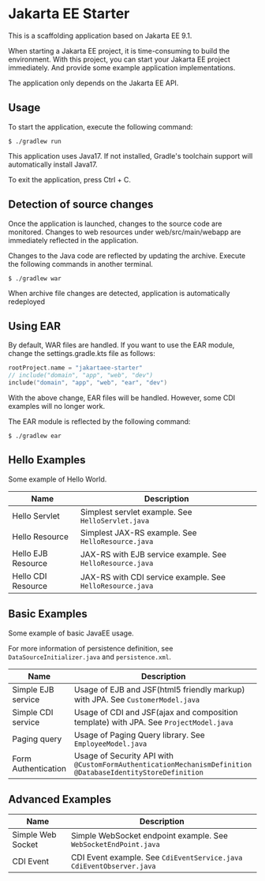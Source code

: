 # Jakarta EE Starter

This is a scaffolding application based on Jakarta EE 9.1.

When starting a Jakarta EE project, it is time-consuming to build the environment. With this project, you can start your Jakarta EE project immediately. And provide some example application implementations.

The application only depends on the Jakarta EE API.


## Usage

To start the application, execute the following command:

```shell
$ ./gradlew run
```

This application uses Java17. If not installed, Gradle's toolchain support will automatically install Java17.

To exit the application, press Ctrl + C.


## Detection of source changes

Once the application is launched, changes to the source code are monitored. Changes to web resources under web/src/main/webapp are immediately reflected in the application.

Changes to the Java code are reflected by updating the archive. Execute the following commands in another terminal.

```shell
$ ./gradlew war
```

When archive file changes are detected, application is automatically redeployed


## Using EAR

By default, WAR files are handled. If you want to use the EAR module, change the settings.gradle.kts file as follows:

```kotlin
rootProject.name = "jakartaee-starter"
// include("domain", "app", "web", "dev")
include("domain", "app", "web", "ear", "dev")
```

With the above change, EAR files will be handled. However, some CDI examples will no longer work.

The EAR module is reflected by the following command:

```shell
$ ./gradlew ear
```


## Hello Examples

Some example of Hello World.

|Name| Description                                             |
|---|---------------------------------------------------------|
|Hello Servlet| Simplest servlet example. See `HelloServlet.java`       |
|Hello Resource| Simplest JAX-RS example. See `HelloResource.java`       |
|Hello EJB Resource| JAX-RS with EJB service example. See `HelloResource.java` |
|Hello CDI Resource| JAX-RS with CDI service example. See `HelloResource.java` |


## Basic Examples

Some example of basic JavaEE usage.

For more information of persistence definition, see `DataSourceInitializer.java` and `persistence.xml`.

|Name| Description                                                                                                  |
|---|--------------------------------------------------------------------------------------------------------------|
|Simple EJB service| Usage of EJB and JSF(html5 friendly markup) with JPA. See `CustomerModel.java`                               |
|Simple CDI service| Usage of CDI and JSF(ajax and composition template) with JPA. See `ProjectModel.java`                        |
|Paging query| Usage of Paging Query library. See `EmployeeModel.java`|
|Form Authentication| Usage of Security API with `@CustomFormAuthenticationMechanismDefinition` `@DatabaseIdentityStoreDefinition` |


## Advanced Examples


|Name| Description                                                           |
|---|-----------------------------------------------------------------------|
|Simple Web Socket| Simple WebSocket endpoint example. See `WebSocketEndPoint.java`       |
|CDI Event| CDI Event example. See `CdiEventService.java` `CdiEventObserver.java` |

